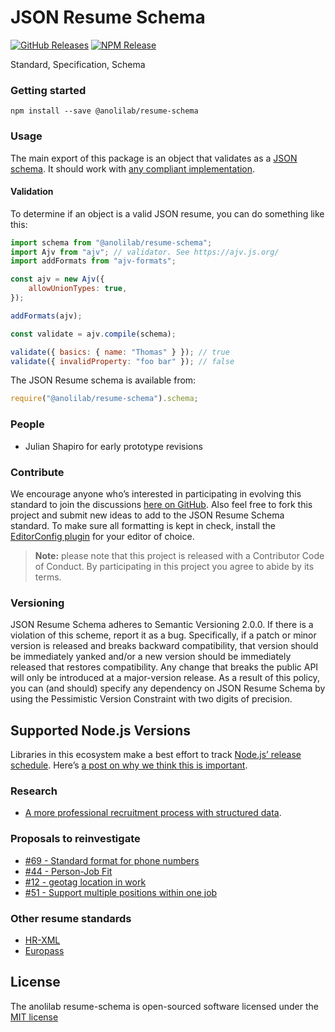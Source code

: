 # JSON Resume Schema

[![GitHub Releases](https://badgen.net/github/tag/anolilab/resume-schema)](https://github.com/anolilab/resume-schema/releases)
[![NPM Release](https://badgen.net/npm/v/@anolilab/resume-schema)](https://www.npmjs.com/package/@anolilab/resume-schema)

Standard, Specification, Schema

### Getting started

```
npm install --save @anolilab/resume-schema
```

### Usage

<!-- textlint-disable @textlint-rule/google/word-list -->

The main export of this package is an object that validates as a [JSON schema](https://json-schema.org/understanding-json-schema/). It should work with [any compliant implementation](https://json-schema.org/implementations.html#validator-javascript).

<!-- textlint-enable @textlint-rule/google/word-list -->

#### Validation

To determine if an object is a valid JSON resume, you can do something like this:

```js
import schema from "@anolilab/resume-schema";
import Ajv from "ajv"; // validator. See https://ajv.js.org/
import addFormats from "ajv-formats";

const ajv = new Ajv({
    allowUnionTypes: true,
});

addFormats(ajv);

const validate = ajv.compile(schema);

validate({ basics: { name: "Thomas" } }); // true
validate({ invalidProperty: "foo bar" }); // false
```

The JSON Resume schema is available from:

```js
require("@anolilab/resume-schema").schema;
```

### People

<!-- textlint-disable write-good -->

-   Julian Shapiro for early prototype revisions

<!-- textlint-enable write-good -->

### Contribute

We encourage anyone who’s interested in participating in evolving this standard to join the discussions [here on GitHub](https://github.com/jsonresume/resume-schema/issues). Also feel free to fork this project and submit new ideas to add to the JSON Resume Schema standard. To make sure all formatting is kept in check, install the [EditorConfig plugin](https://editorconfig.org/) for your editor of choice.

> **Note:** please note that this project is released with a Contributor Code of Conduct. By participating in this project you agree to abide by its terms.

### Versioning

<!-- textlint-disable @textlint-rule/google/word-list,@textlint-rule/google/slashes,write-good -->

JSON Resume Schema adheres to Semantic Versioning 2.0.0. If there is a violation of
this scheme, report it as a bug. Specifically, if a patch or minor version is
released and breaks backward compatibility, that version should be immediately
yanked and/or a new version should be immediately released that restores
compatibility. Any change that breaks the public API will only be introduced at
a major-version release. As a result of this policy, you can (and should)
specify any dependency on JSON Resume Schema by using the Pessimistic Version
Constraint with two digits of precision.

<!-- textlint-enable @textlint-rule/google/word-list,@textlint-rule/google/slashes,write-good -->

## Supported Node.js Versions

Libraries in this ecosystem make a best effort to track
[Node.js’ release schedule](https://nodejs.org/en/about/releases/). Here’s [a
post on why we think this is important](https://medium.com/the-node-js-collection/maintainers-should-consider-following-node-js-release-schedule-ab08ed4de71a).

### Research

<!-- textlint-disable no-dead-link -->

-   [A more professional recruitment process with structured data](/research/A%20more%20professional%20recruitment%20process%20with%20structured%20CV%20data.pdf).

<!-- textlint-enable no-dead-link -->

### Proposals to reinvestigate

-   [#69 - Standard format for phone numbers](https://github.com/jsonresume/resume-schema/issues/69)
-   [#44 - Person-Job Fit ](https://github.com/jsonresume/resume-schema/issues/44)
-   [#12 - geotag location in work ](https://github.com/jsonresume/resume-schema/issues/12)
-   [#51 - Support multiple positions within one job](https://github.com/jsonresume/resume-schema/issues/51)

### Other resume standards

-   [HR-XML](https://schemas.liquid-technologies.com/HR-XML/2007-04-15/)
-   [Europass](https://europa.eu/europass/en/about-europass)

## License

The anolilab resume-schema is open-sourced software licensed under the [MIT license](LICENSE.md)
